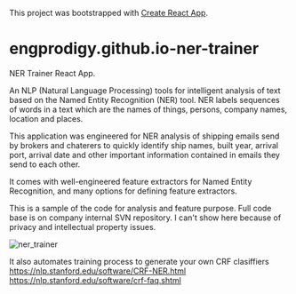 This project was bootstrapped with [Create React App](https://github.com/facebookincubator/create-react-app).


# engprodigy.github.io-ner-trainer
NER Trainer React App.


An NLP (Natural Language Processing) tools for intelligent analysis of text based on the Named Entity Recognition (NER) tool. NER labels sequences of words in a text which are the names of things, persons, company names, location and places. 

This application was engineered for NER analysis of shipping emails send by brokers and chaterers to quickly identify ship names, built year, arrival port, arrival date and other important information contained in emails they send to each other.


It comes with well-engineered feature extractors for Named Entity Recognition, and many options for defining feature extractors.

This is a sample of the code for analysis and feature purpose. Full code base is on company internal SVN repository. I can't show here because of privacy and intellectual property issues.

![ner_trainer](https://user-images.githubusercontent.com/1181072/51521552-31d34d00-1e27-11e9-8aa8-ec27f778ea58.png)

It also automates training process to generate your own CRF clasiffiers
https://nlp.stanford.edu/software/CRF-NER.html
https://nlp.stanford.edu/software/crf-faq.shtml
